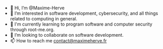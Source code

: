 - 👋 Hi, I’m @Maxime-Herve
- 👀 I’m interested in software development, cybersecurity, and all things related to computing in general.
- 🌱 I'm currently learning to program software and computer security through root-me.org.
- 💞️ I’m looking to collaborate on software development.
- 📫 How to reach me contact@maximeherve.fr

<!---
Maxime-Herve/Maxime-Herve is a ✨ special ✨ repository because its `README.md` (this file) appears on your GitHub profile.
You can click the Preview link to take a look at your changes.
--->
